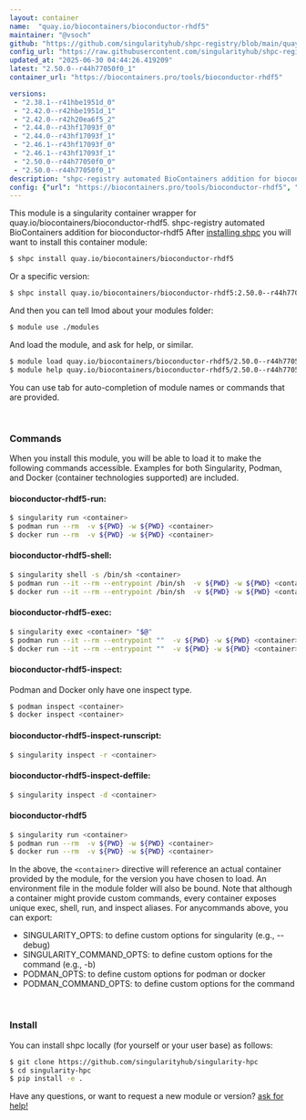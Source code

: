 ```yaml
---
layout: container
name:  "quay.io/biocontainers/bioconductor-rhdf5"
maintainer: "@vsoch"
github: "https://github.com/singularityhub/shpc-registry/blob/main/quay.io/biocontainers/bioconductor-rhdf5/container.yaml"
config_url: "https://raw.githubusercontent.com/singularityhub/shpc-registry/main/quay.io/biocontainers/bioconductor-rhdf5/container.yaml"
updated_at: "2025-06-30 04:44:26.419209"
latest: "2.50.0--r44h77050f0_1"
container_url: "https://biocontainers.pro/tools/bioconductor-rhdf5"

versions:
 - "2.38.1--r41hbe1951d_0"
 - "2.42.0--r42hbe1951d_1"
 - "2.42.0--r42h20ea6f5_2"
 - "2.44.0--r43hf17093f_0"
 - "2.44.0--r43hf17093f_1"
 - "2.46.1--r43hf17093f_0"
 - "2.46.1--r43hf17093f_1"
 - "2.50.0--r44h77050f0_0"
 - "2.50.0--r44h77050f0_1"
description: "shpc-registry automated BioContainers addition for bioconductor-rhdf5"
config: {"url": "https://biocontainers.pro/tools/bioconductor-rhdf5", "maintainer": "@vsoch", "description": "shpc-registry automated BioContainers addition for bioconductor-rhdf5", "latest": {"2.50.0--r44h77050f0_1": "sha256:6b31ed675e89e4c61836dbba75ba8c25929904b7d03b55070c989b51d6fb7de5"}, "tags": {"2.38.1--r41hbe1951d_0": "sha256:b816b7e7580680f2b339ecd4b6ed11927ea778f04f83e43f973e5807751ff549", "2.42.0--r42hbe1951d_1": "sha256:15616a2f0ced1287438c795d4c937c35581f1de9f8284617795eeacb34f3b097", "2.42.0--r42h20ea6f5_2": "sha256:25fe465ae7390d02b11b2bf4b3108555a35ac47824dead33a936da9ed5094598", "2.44.0--r43hf17093f_0": "sha256:49da93fa05baa75d36aa835017a2863f54b05b91b3e3ff5ea0183993b7959fe6", "2.44.0--r43hf17093f_1": "sha256:e624b92a5a47ac9799a79e08520a2d53d23184d633d30c1cff511f36aa378c9b", "2.46.1--r43hf17093f_0": "sha256:b5a86f10fd618dee1ada4010944f58fccc104416ca14fc393d49ff92f1d6fb40", "2.46.1--r43hf17093f_1": "sha256:205d874c69baa8ece580e985bf7073dcacf8d88f7d5622210d780410f40c75c3", "2.50.0--r44h77050f0_0": "sha256:e452813374d2cc6c5604872bc26bcb1780561deac0bf1190c16a0c6346421885", "2.50.0--r44h77050f0_1": "sha256:6b31ed675e89e4c61836dbba75ba8c25929904b7d03b55070c989b51d6fb7de5"}, "docker": "quay.io/biocontainers/bioconductor-rhdf5"}
---
```


This module is a singularity container wrapper for quay.io/biocontainers/bioconductor-rhdf5.
shpc-registry automated BioContainers addition for bioconductor-rhdf5
After [installing shpc](#install) you will want to install this container module:


```bash
$ shpc install quay.io/biocontainers/bioconductor-rhdf5
```

Or a specific version:

```bash
$ shpc install quay.io/biocontainers/bioconductor-rhdf5:2.50.0--r44h77050f0_1
```

And then you can tell lmod about your modules folder:

```bash
$ module use ./modules
```

And load the module, and ask for help, or similar.

```bash
$ module load quay.io/biocontainers/bioconductor-rhdf5/2.50.0--r44h77050f0_1
$ module help quay.io/biocontainers/bioconductor-rhdf5/2.50.0--r44h77050f0_1
```

You can use tab for auto-completion of module names or commands that are provided.

<br>

### Commands

When you install this module, you will be able to load it to make the following commands accessible.
Examples for both Singularity, Podman, and Docker (container technologies supported) are included.

#### bioconductor-rhdf5-run:

```bash
$ singularity run <container>
$ podman run --rm  -v ${PWD} -w ${PWD} <container>
$ docker run --rm  -v ${PWD} -w ${PWD} <container>
```

#### bioconductor-rhdf5-shell:

```bash
$ singularity shell -s /bin/sh <container>
$ podman run --it --rm --entrypoint /bin/sh  -v ${PWD} -w ${PWD} <container>
$ docker run --it --rm --entrypoint /bin/sh  -v ${PWD} -w ${PWD} <container>
```

#### bioconductor-rhdf5-exec:

```bash
$ singularity exec <container> "$@"
$ podman run --it --rm --entrypoint ""  -v ${PWD} -w ${PWD} <container> "$@"
$ docker run --it --rm --entrypoint ""  -v ${PWD} -w ${PWD} <container> "$@"
```

#### bioconductor-rhdf5-inspect:

Podman and Docker only have one inspect type.

```bash
$ podman inspect <container>
$ docker inspect <container>
```

#### bioconductor-rhdf5-inspect-runscript:

```bash
$ singularity inspect -r <container>
```

#### bioconductor-rhdf5-inspect-deffile:

```bash
$ singularity inspect -d <container>
```



#### bioconductor-rhdf5

```bash
$ singularity run <container>
$ podman run --rm  -v ${PWD} -w ${PWD} <container>
$ docker run --rm  -v ${PWD} -w ${PWD} <container>
```


In the above, the `<container>` directive will reference an actual container provided
by the module, for the version you have chosen to load. An environment file in the
module folder will also be bound. Note that although a container
might provide custom commands, every container exposes unique exec, shell, run, and
inspect aliases. For anycommands above, you can export:

 - SINGULARITY_OPTS: to define custom options for singularity (e.g., --debug)
 - SINGULARITY_COMMAND_OPTS: to define custom options for the command (e.g., -b)
 - PODMAN_OPTS: to define custom options for podman or docker
 - PODMAN_COMMAND_OPTS: to define custom options for the command

<br>

### Install

You can install shpc locally (for yourself or your user base) as follows:

```bash
$ git clone https://github.com/singularityhub/singularity-hpc
$ cd singularity-hpc
$ pip install -e .
```

Have any questions, or want to request a new module or version? [ask for help!](https://github.com/singularityhub/singularity-hpc/issues)